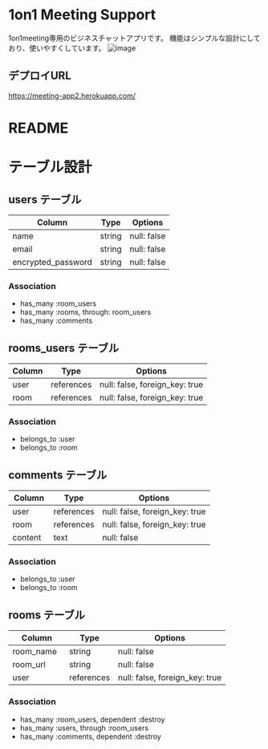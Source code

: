 # 1on1 Meeting Support
1on1meeting専用のビジネスチャットアプリです。
機能はシンプルな設計にしており、使いやすくしています。
![image](https://user-images.githubusercontent.com/70362048/113370645-592aea80-939f-11eb-921b-ea8132ef7289.png)


## デプロイURL
https://meeting-app2.herokuapp.com/

# README

# テーブル設計

## users テーブル
| Column             | Type        | Options                        |
| ------------------ | ----------- | ------------------------------ |
| name               | string      | null: false                    |
| email              | string      | null: false                    |
| encrypted_password | string      | null: false                    |

### Association
- has_many :room_users
- has_many :rooms, through: room_users
- has_many :comments


## rooms_users テーブル
| Column             | Type        | Options                        |
| ------------------ | ----------- | ------------------------------ |
| user               | references  | null: false, foreign_key: true |
| room               | references  | null: false, foreign_key: true |

### Association
- belongs_to :user
- belongs_to :room


## comments テーブル
| Column             | Type        | Options                        |
| ------------------ | ----------- | ------------------------------ |
| user               | references  | null: false, foreign_key: true |
| room               | references  | null: false, foreign_key: true |
| content            | text        | null: false                    |
<!-- imageはAWSで導入 -->

### Association
- belongs_to :user
- belongs_to :room


## rooms テーブル
| Column             | Type        | Options                        |
| ------------------ | ----------- | ------------------------------ |
| room_name          | string      | null: false                    |
| room_url           | string      | null: false                    |
| user               | references  | null: false, foreign_key: true |

### Association
- has_many :room_users, dependent :destroy
- has_many :users, through :room_users
- has_many :comments, dependent :destroy
